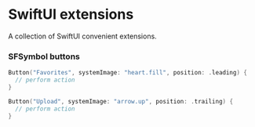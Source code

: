 # SwiftUI extensions

A collection of SwiftUI convenient extensions.

### SFSymbol buttons

```swift
Button("Favorites", systemImage: "heart.fill", position: .leading) {
  // perform action
}

Button("Upload", systemImage: "arrow.up", position: .trailing) {
  // perform action
}
```
